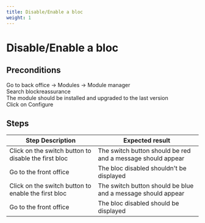 ```yaml
---
title: Disable/Enable a bloc
weight: 1
---
```


# Disable/Enable a bloc

## Preconditions

Go to back office -> Modules -> Module manager<br />
Search blockreassurance<br />
The module should be installed and upgraded to the last version<br />
Click on Configure
## Steps
| Step Description | Expected result |
| ----- | ----- |
| Click on the switch button to disable the first bloc | The switch button should be red and a message should appear  |
| Go to the front office  | The bloc disabled shouldn't be displayed |
| Click on the switch button to enable the first bloc | The switch button should be blue and a message should appear  |
| Go to the front office  | The bloc disabled should be displayed |
